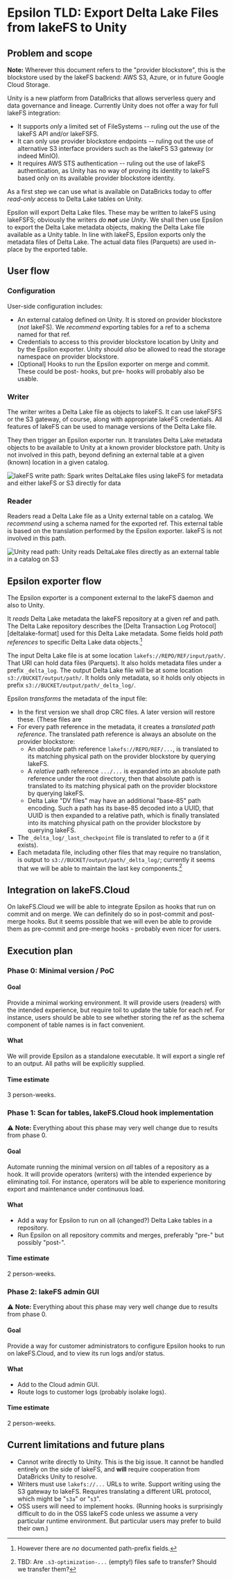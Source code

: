 # Epsilon TLD: Export Delta Lake Files from lakeFS to Unity

## Problem and scope

**Note:** Wherever this document refers to the "provider blockstore", this
is the blockstore used by the lakeFS backend: AWS S3, Azure, or in future
Google Cloud Storage.

Unity is a new platform from DataBricks that allows serverless query and
data governance and lineage.  Currently Unity does not offer a way for full
lakeFS integration:

* It supports _only_ a limited set of FileSystems -- ruling out the use of
  the lakeFS API and/or lakeFSFS.
* It can only use provider blockstore endpoints -- ruling out the use of alternative S3
  interface providers such as the lakeFS S3 gateway (or indeed MinIO).
* It requires AWS STS authentication -- ruling out the use of lakeFS
  authentication, as Unity has no way of proving its identity to lakeFS
  based only on its available provider blockstore identity.

As a first step we can use what is available on DataBricks today to offer
*read-only* access to Delta Lake tables on Unity.

Epsilon will export Delta Lake files.  These may be written to lakeFS using
lakeFSFS; obviously the writers _do **not** use Unity_.  We shall then use
Epsilon to export the Delta Lake metadata objects, making the Delta Lake
file available as a Unity table.  In line with lakeFS, Epsilon exports only
the metadata files of Delta Lake.  The actual data files (Parquets) are used
in-place by the exported table.

## User flow

### Configuration

User-side configuration includes:

* An external catalog defined on Unity.  It is stored on provider blockstore
  (_not_ lakeFS).  We _recommend_ exporting tables for a ref to a schema
  named for that ref.
* Credentials to access to this provider blockstore location by Unity and by
  the Epsilon exporter.  Unity should _also_ be allowed to read the storage
  namespace on provider blockstore.
* [Optional] Hooks to run the Epsilon exporter on merge and commit.  These
  could be post- hooks, but pre- hooks will probably also be usable.

### Writer

The writer writes a Delta Lake file as objects to lakeFS.  It can use
lakeFSFS or the S3 gateway, of course, along with appropriate lakeFS
credentials.  All features of lakeFS can be used to manage versions of the
Delta Lake file.

They then trigger an Epsilon exporter run.  It translates Delta Lake
metadata objects to be available to Unity at a known provider blockstore
path.  Unity is not involved in this path, beyond defining an external table
at a given (known) location in a given catalog.

![lakeFS write path: Spark writes DeltaLake files using lakeFS for metadata and either lakeFS or S3 directly for data](./lakeFS-write-path.png)

### Reader

Readers read a Delta Lake file as a Unity external table on a catalog.  We
_recommend_ using a schema named for the exported ref.  This external table
is based on the translation performed by the Epsilon exporter.  lakeFS is
not involved in this path.

![Unity read path: Unity reads DeltaLake files directly as an external table in a catalog on S3](./Unity-read-path.png)

## Epsilon exporter flow

The Epsilon exporter is a component external to the lakeFS daemon and also
to Unity.

It _reads_ Delta Lake metadata the lakeFS repository at a given ref and
path.  The Delta Lake repository describes the [Delta Transaction Log
Protocol][deltalake-format] used for this Delta Lake metadata.  Some fields
hold _path references_ to specific Delta Lake data objects.[^1]

The input Delta Lake file is at some location
`lakefs://REPO/REF/input/path/`.  That URI can hold data files (Parquets).
It also holds metadata files under a prefix `_delta_log`.  The output Delta
Lake file will be at some location `s3://BUCKET/output/path/`.  It holds
only metadata, so it holds only objects in prefix
`s3://BUCKET/output/path/_delta_log/`.

Epsilon _transforms_ the metadata of the input file:

* In the first version we shall drop CRC files.  A later version will
  restore these.  (These files are 
* For every path reference in the metadata, it creates a _translated path
  reference_.  The translated path reference is always an absolute on the
  provider blockstore:
  - An _absolute_ path reference `lakefs://REPO/REF/...`, is translated to
    its matching physical path on the provider blockstore by querying lakeFS.
  - A _relative_ path reference `.../...` is expanded into an absolute path
    reference under the root directory, then that absolute path is
    translated to its matching physical path on the provider blockstore by
    querying lakeFS.
  - Delta Lake "DV files" may have an additional "base-85" path encoding.
    Such a path has its base-85 decoded into a UUID, that UUID is then
    expanded to a relative path, which is finally translated into its
    matching physical path on the provider blockstore by querying lakeFS.
* The `_delta_log/_last_checkpoint` file is translated to refer to a  (if it exists).
* Each metadata file, including other files that may require no translation,
  is output to `s3://BUCKET/output/path/_delta_log/`; currently it seems
  that we will be able to maintain the last key components.[^2]

[^1]: However there are _no_ documented path-prefix fields.

[^2]: TBD: Are `.s3-optimization-...` (empty!) files safe to transfer?
    Should we transfer them? 

## Integration on lakeFS.Cloud

On lakeFS.Cloud we will be able to integrate Epsilon as hooks that run on
commit and on merge.  We can definitely do so in post-commit and post-merge
hooks.  But it seems possible that we will even be able to provide them as
pre-commit and pre-merge hooks - probably even nicer for users.

## Execution plan

### Phase 0: Minimal version / PoC

#### Goal

Provide a minimal working environment.  It will provide users (readers) with
the intended experience, but require toil to update the table for each ref.
For instance, users should be able to see whether storing the ref as the
schema component of table names is in fact convenient.

#### What

We will provide Epsilon as a standalone executable.  It will export a single
ref to an output.  All paths will be explicitly supplied.

#### Time estimate

3 person-weeks.

### Phase 1: Scan for tables, lakeFS.Cloud hook implementation

:warning: **Note:** Everything about this phase may very well change due to
results from phase 0.

#### Goal

Automate running the minimal version on _all_ tables of a repository as a
hook.  It will provide operators (writers) with the intended experience by
eliminating toil.  For instance, operators will be able to experience
monitoring export and maintenance under continuous load.

#### What

* Add a way for Epsilon to run on all (changed?) Delta Lake tables in a
  repository.
* Run Epsilon on all repository commits and merges, preferably "pre-" but
  possibly "post-".

#### Time estimate

2 person-weeks.

### Phase 2: lakeFS admin GUI

:warning: **Note:** Everything about this phase may very well change due to
results from phase 0.

#### Goal

Provide a way for customer administrators to configure Epsilon hooks to run
on lakeFS.Cloud, and to view its run logs and/or status.

#### What

* Add to the Cloud admin GUI.
* Route logs to customer logs (probably isolake logs).

#### Time estimate

2 person-weeks.

## Current limitations and future plans

* Cannot write directly to Unity.  This is the big issue.  It cannot be
  handled entirely on the side of lakeFS, and **will** require cooperation
  from DataBricks Unity to resolve.
* Writers must use `lakefs://...` URLs to write.  Support writing using the
  S3 gateway to lakeFS.  Requires translating a different URL protocol,
  which might be "`s3a`" or "`s3`".
* OSS users will need to implement hooks.  (Running hooks is surprisingly
  difficult to do in the OSS lakeFS code unless we assume a very particular
  runtime environment.  But particular users may prefer to build their own.)


[Delta Transaction Log Protocol]:  https://github.com/delta-io/delta/blob/master/PROTOCOL.md
